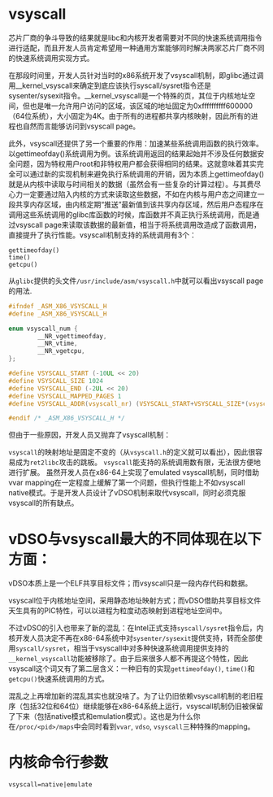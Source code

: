 vsyscall
==============

芯片厂商的争斗导致的结果就是libc和内核开发者需要对不同的快速系统调用指令进行适配，而且开发人员肯定希望用一种通用方案能够同时解决两家芯片厂商不同的快速系统调用实现方式。

在那段时间里，开发人员针对当时的x86系统开发了vsyscall机制，即glibc通过调用__kernel_vsyscall来确定到底应该执行syscall/sysret指令还是sysenter/sysexit指令。__kernel_vsyscall是一个特殊的页，其位于内核地址空间，但也是唯一允许用户访问的区域，该区域的地址固定为0xffffffffff600000（64位系统），大小固定为4K。由于所有的进程都共享内核映射，因此所有的进程也自然而言能够访问到vsyscall page。

此外，vsyscall还提供了另一个重要的作用：加速某些系统调用函数的执行效率。以gettimeofday()系统调用为例。该系统调用返回的结果起始并不涉及任何数据安全问题，因为特权用户root和非特权用户都会获得相同的结果。这就意味着其实完全可以通过新的实现机制来避免执行系统调用的开销，因为本质上gettimeofday()就是从内核中读取与时间相关的数据（虽然会有一些复杂的计算过程）。与其费尽心力一定要通过陷入内核的方式来读取这些数据，不如在内核与用户态之间建立一段共享内存区域，由内核定期“推送”最新值到该共享内存区域，然后用户态程序在调用这些系统调用的glibc库函数的时候，库函数并不真正执行系统调用，而是通过vsyscall page来读取该数据的最新值，相当于将系统调用改造成了函数调用，直接提升了执行性能。vsyscall机制支持的系统调用有3个：

```
gettimeofday()
time()
getcpu()
```

从`glibc`提供的头文件`/usr/include/asm/vsyscall.h`中就可以看出vsyscall page的用法.

```c
#ifndef _ASM_X86_VSYSCALL_H
#define _ASM_X86_VSYSCALL_H

enum vsyscall_num {
        __NR_vgettimeofday,
        __NR_vtime,
        __NR_vgetcpu,
};

#define VSYSCALL_START (-10UL << 20)
#define VSYSCALL_SIZE 1024
#define VSYSCALL_END (-2UL << 20)
#define VSYSCALL_MAPPED_PAGES 1
#define VSYSCALL_ADDR(vsyscall_nr) (VSYSCALL_START+VSYSCALL_SIZE*(vsyscall_nr))

#endif /* _ASM_X86_VSYSCALL_H */
```

但由于一些原因，开发人员又抛弃了vsyscall机制：

`vsyscall`的映射地址是固定不变的（从`vsyscall.h`的定义就可以看出），因此很容易成为`ret2libc`攻击的跳板。
`vsyscall`能支持的系统调用数有限，无法很方便地进行扩展。
虽然开发人员在x86-64上实现了emulated vsyscall机制，同时借助vvar mapping在一定程度上缓解了第一个问题，但执行性能上不如vsyscall native模式。于是开发人员设计了vDSO机制来取代vsyscall，同时必须克服vsyscall的所有缺点。

# vDSO与vsyscall最大的不同体现在以下方面：

vDSO本质上是一个ELF共享目标文件；而vsyscall只是一段内存代码和数据。

vsyscall位于内核地址空间，采用静态地址映射方式；而vDSO借助共享目标文件天生具有的PIC特性，可以以进程为粒度动态映射到进程地址空间中。

不过vDSO的引入也带来了新的混乱：在Intel正式支持`syscall/sysret`指令后，内核开发人员决定不再在x86-64系统中对`sysenter/sysexit`提供支持，转而全部使用`syscall/sysret`，相当于vsyscall中对多种快速系统调用提供支持的`__kernel_vsyscall`功能被移除了。由于后来很多人都不再提这个特性，因此vsyscall这个词又有了第二层含义：一种旧有的实现`gettimeofday()`, `time()`和`getcpu()`快速系统调用的方式。

混乱之上再增加新的混乱其实也就没啥了。为了让仍旧依赖vsyscall机制的老旧程序（包括32位和64位）继续能够在x86-64系统上运行，vsyscall机制仍旧被保留了下来（包括native模式和emulation模式）。这也是为什么你在`/proc/<pid>/maps`中会同时看到`vvar`, `vdso`, `vsyscall`三种特殊的mapping。

# 内核命令行参数

`vsyscall=native|emulate`
